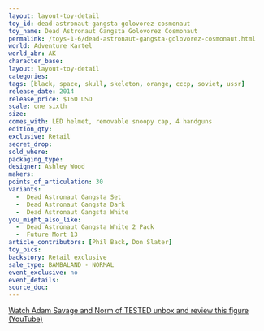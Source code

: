 ```yaml
---
layout: layout-toy-detail 
toy_id: dead-astronaut-gangsta-golovorez-cosmonaut
toy_name: Dead Astronaut Gangsta Golovorez Cosmonaut
permalink: /toys-1-6/dead-astronaut-gangsta-golovorez-cosmonaut.html
world: Adventure Kartel
world_abr: AK
character_base: 
layout: layout-toy-detail
categories: 
tags: [black, space, skull, skeleton, orange, cccp, soviet, ussr]
release_date: 2014
release_price: $160 USD
scale: one sixth
size: 
comes_with: LED helmet, removable snoopy cap, 4 handguns
edition_qty: 
exclusive: Retail
secret_drop: 
sold_where: 
packaging_type: 
designer: Ashley Wood
makers: 
points_of_articulation: 30
variants: 
  -  Dead Astronaut Gangsta Set
  -  Dead Astronaut Gangsta Dark
  -  Dead Astronaut Gangsta White
you_might_also_like:
  -  Dead Astronaut Gangsta White 2 Pack
  -  Future Mort 13
article_contributors: [Phil Back, Don Slater]
toy_pics: 
backstory: Retail exclusive
sale_type: BAMBALAND - NORMAL
event_exclusive: no
event_details: 
source_doc: 
---
```

<a href="https://youtu.be/t7QqmdlFEgo" taget="_blank">Watch Adam Savage and Norm of TESTED unbox and review this figure (YouTube)</a>